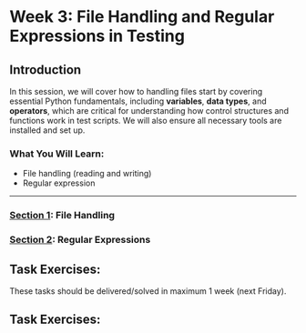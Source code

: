 # Week 3: File Handling and Regular Expressions in Testing

## Introduction

In this session, we will cover how to handling files start by covering essential Python fundamentals, including **variables**, **data types**, and **operators**, which are critical for understanding how control structures and functions work in test scripts. We will also ensure all necessary tools are installed and set up.

### What You Will Learn:

- File handling (reading and writing)
- Regular expression

---


### [Section 1](file-handling.md): File Handling

### [Section 2](regular-expression.md): Regular Expressions


## Task Exercises:

These tasks should be delivered/solved in maximum 1 week (next Friday).


## Task Exercises:
